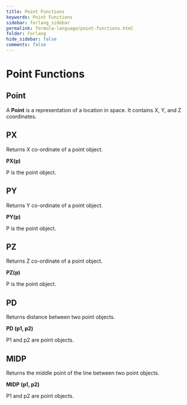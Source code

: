 ```yaml
---
title: Point Functions
keywords: Point Functions
sidebar: forlang_sidebar
permalink: formula-language/point-functions.html
folder: Forlang
hide_sidebar: false
comments: false
---
```



# Point Functions

## Point

A **Point** is a representation of a location in space. It contains X, Y, and Z coordinates.

## PX

Returns X co-ordinate of a point object.

**PX(p)**

P is the point object.


## PY

Returns Y co-ordinate of a point object.

**PY(p)**

P is the point object.


## PZ

Returns Z co-ordinate of a point object.

**PZ(p)**

P is the point object.


## PD

Returns distance between two point objects.

**PD (p1, p2)**

P1 and p2 are point objects.



## MIDP

Returns the middle point of the line between two point objects.

**MIDP (p1, p2)**

P1 and p2 are point objects.
